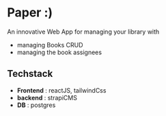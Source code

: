 # Paper :)

An innovative Web App for managing your library with
- managing Books CRUD 
- managing the book assignees 

## Techstack

- __Frontend__ : reactJS, tailwindCss
- __backend__ : strapiCMS
- __DB__ : postgres 
